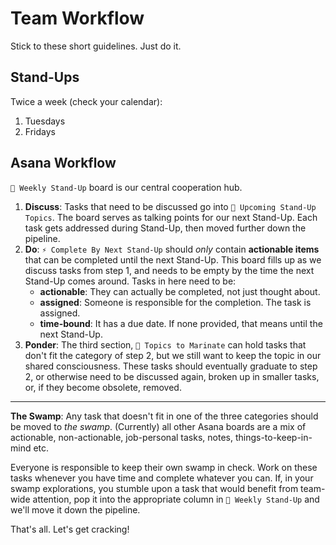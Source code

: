 # Team Workflow

Stick to these short guidelines. Just do it.

## Stand-Ups

Twice a week (check your calendar):

1. Tuesdays
2. Fridays

## Asana Workflow

`🚀 Weekly Stand-Up` board is our central cooperation hub.

1. **Discuss**: Tasks that need to be discussed go into `📆 Upcoming Stand-Up Topics`. The board serves as talking points for our next Stand-Up. Each task gets addressed during Stand-Up, then moved further down the pipeline.
2. **Do**: `⚡️ Complete By Next Stand-Up` should _only_ contain **actionable items** that can be completed until the next Stand-Up. This board fills up as we discuss tasks from step 1, and needs to be empty by the time the next Stand-Up comes around. Tasks in here need to be:
    - **actionable**: They can actually be completed, not just thought about.
    - **assigned**: Someone is responsible for the completion. The task is assigned.
    - **time-bound**: It has a due date. If none provided, that means until the next Stand-Up.
3. **Ponder**: The third section, `🍶 Topics to Marinate` can hold tasks that don't fit the category of step 2, but we still want to keep the topic in our shared consciousness. These tasks should eventually graduate to step 2, or otherwise need to be discussed again, broken up in smaller tasks, or, if they become obsolete, removed.

---

**The Swamp**: Any task that doesn't fit in one of the three categories should be moved to _the swamp_. (Currently) all other Asana boards are a mix of actionable, non-actionable, job-personal tasks, notes, things-to-keep-in-mind etc.

Everyone is responsible to keep their own swamp in check. Work on these tasks whenever you have time and complete whatever you can. If, in your swamp explorations, you stumble upon a task that would benefit from team-wide attention, pop it into the appropriate column in `🚀 Weekly Stand-Up` and we'll move it down the pipeline.

That's all. Let's get cracking!

